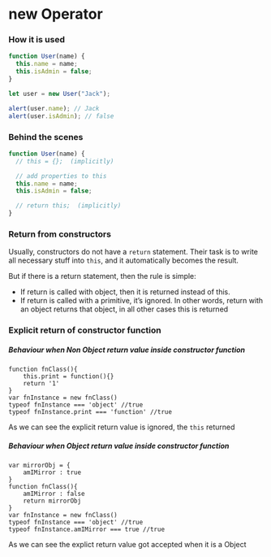 # new Operator

### How it is used
```js
function User(name) {
  this.name = name;
  this.isAdmin = false;
}

let user = new User("Jack");

alert(user.name); // Jack
alert(user.isAdmin); // false
```

### Behind the scenes
```js
function User(name) {
  // this = {};  (implicitly)

  // add properties to this
  this.name = name;
  this.isAdmin = false;

  // return this;  (implicitly)
}
```
### Return from constructors

Usually, constructors do not have a `return` statement. Their task is to write all necessary stuff into `this`, and it automatically becomes the result.

But if there is a return statement, then the rule is simple:

- If return is called with object, then it is returned instead of this.
- If return is called with a primitive, it’s ignored.
In other words, return with an object returns that object, in all other cases this is returned

### Explicit return of constructor function

##### Behaviour when  Non Object return value inside constructor function

```javascript=
function fnClass(){
	this.print = function(){}
	return '1'
}
var fnInstance = new fnClass()
typeof fnInstance === 'object' //true
typeof fnInstance.print === 'function' //true
```
As we can see the explicit return value is ignored, the `this` returned

##### Behaviour when  Object return value inside constructor function

```javascript=
var mirrorObj = {
	amIMirror : true
}
function fnClass(){
	amIMirror : false
	return mirrorObj
}
var fnInstance = new fnClass()
typeof fnInstance === 'object' //true
typeof fnInstance.amIMirror === true //true
```
As we can see the explict return value got accepted when it is a Object





